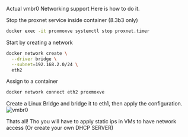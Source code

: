 Actual vmbr0 Networking support
Here is how to do it.

Stop the proxnet service inside container (8.3b3 only)
```bash
docker exec -it proxmoxve systemctl stop proxnet.timer
```

Start by creating a network

```bash
docker network create \
  --driver bridge \
  --subnet=192.168.2.0/24 \
  eth2
```

Assign to a container

```bash
docker network connect eth2 proxmoxve
```

Create a Linux Bridge and bridge it to eth1, then apply the configuration.
![vmbr0](./image.png)


Thats all! Tho you will have to apply static ips in VMs to have network access (Or create your own DHCP SERVER)
